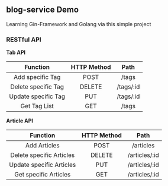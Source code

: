 ## blog-service Demo
Learning Gin-Framework and Golang via this simple project

### RESTful API
**Tab API**

|      Function       | HTTP Method |Path
|:-------------------:|:-----------:|:---:|
|  Add specific Tag   |    POST     |/tags
| Delete specific Tag |   DELETE    |/tags/:id
| Update specific Tag |     PUT     |/tags/:id
|    Get Tag List     |     GET     |/tags

**Article API**

|         Function         | HTTP Method |Path
|:------------------------:|:-----------:|:---:|
|       Add Articles       |    POST     |/articles
| Delete specific Articles |   DELETE    |/articles/:id
| Update specific Articles |     PUT     |/articles/:id
|  Get specific Articles   |     GET     |/articles/:id
